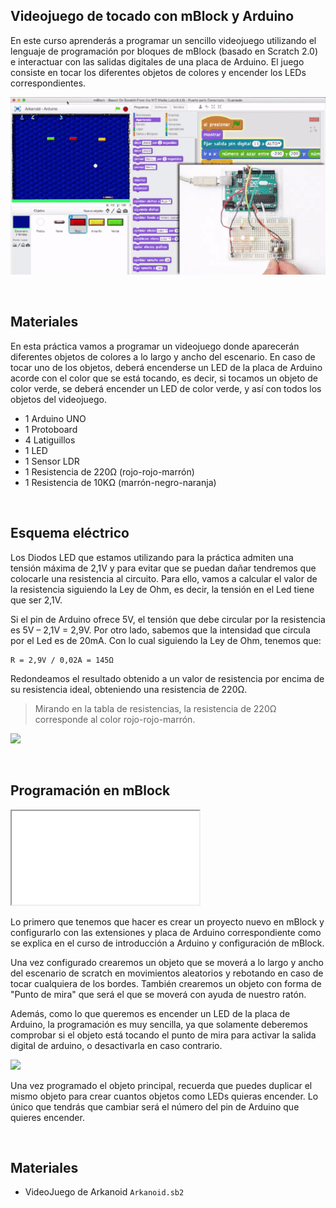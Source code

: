 ## Videojuego de tocado con mBlock y Arduino

En este curso aprenderás a programar un sencillo videojuego utilizando el lenguaje de programación por bloques de mBlock (basado en Scratch 2.0) e interactuar con las salidas digitales de una placa de Arduino. El juego consiste en tocar los diferentes objetos de colores y encender los LEDs correspondientes.

![](img/preview.gif)



<br />



## Materiales

En esta práctica vamos a programar un videojuego donde aparecerán diferentes objetos de colores a lo largo y ancho del escenario. En caso de tocar uno de los objetos, deberá encenderse un LED de la placa de Arduino acorde con el color que se está tocando, es decir, si tocamos un objeto de color verde, se deberá encender un LED de color verde, y así con todos los objetos del videojuego.

- 1 Arduino UNO
- 1 Protoboard
- 4 Latiguillos
- 1 LED
- 1 Sensor LDR
- 1 Resistencia de 220Ω (rojo-rojo-marrón)
- 1 Resistencia de 10KΩ (marrón-negro-naranja)



<br />



## Esquema eléctrico

Los Diodos LED que estamos utilizando para la práctica admiten una tensión máxima de 2,1V y para evitar que se puedan dañar tendremos que colocarle una resistencia al circuito. Para ello, vamos a calcular el valor de la resistencia siguiendo la Ley de Ohm, es decir, la tensión en el Led tiene que ser 2,1V.

Si el pin de Arduino ofrece 5V, el tensión que debe circular por la resistencia es 5V – 2,1V = 2,9V. Por otro lado, sabemos que la intensidad que circula por el Led es de 20mA. Con lo cual siguiendo la Ley de Ohm, tenemos que:

```
R = 2,9V / 0,02A = 145Ω
```

Redondeamos el resultado obtenido a un valor de resistencia por encima de su resistencia ideal, obteniendo una resistencia de 220Ω.

> Mirando en la tabla de resistencias, la resistencia de 220Ω corresponde al color rojo-rojo-marrón.

![](img/esquema-electrico.gif)



<br />



## Programación en mBlock

<div class="iframe">
  <iframe src="//www.youtube.com/embed/gYZJhxXhYis" allowfullscreen></iframe>
</div>

Lo primero que tenemos que hacer es crear un proyecto nuevo en mBlock y configurarlo con las extensiones y placa de Arduino correspondiente como se explica en el curso de introducción a Arduino y configuración de mBlock.

Una vez configurado crearemos un objeto que se moverá a lo largo y ancho del escenario de scratch en movimientos aleatorios y rebotando en caso de tocar cualquiera de los bordes. También crearemos un objeto con forma de "Punto de mira" que será el que se moverá con ayuda de nuestro ratón.

Además, como lo que queremos es encender un LED de la placa de Arduino, la programación es muy sencilla, ya que solamente deberemos comprobar si el objeto está tocando el punto de mira para activar la salida digital de arduino, o desactivarla en caso contrario.

![](img/programacion-mblock.gif)

Una vez programado el objeto principal, recuerda que puedes duplicar el mismo objeto para crear cuantos objetos como LEDs quieras encender. Lo único que tendrás que cambiar será el número del pin de Arduino que quieres encender.



<br />



## Materiales

- VideoJuego de Arkanoid `Arkanoid.sb2`
